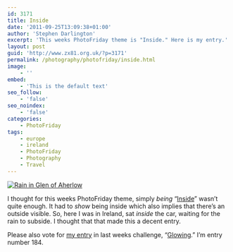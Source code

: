 ```yaml
---
id: 3171
title: Inside
date: '2011-09-25T13:09:38+01:00'
author: 'Stephen Darlington'
excerpt: 'This weeks PhotoFriday theme is "Inside." Here is my entry.'
layout: post
guid: 'http://www.zx81.org.uk/?p=3171'
permalink: /photography/photofriday/inside.html
image:
    - ''
embed:
    - 'This is the default text'
seo_follow:
    - 'false'
seo_noindex:
    - 'false'
categories:
    - PhotoFriday
tags:
    - europe
    - ireland
    - PhotoFriday
    - Photography
    - Travel
---
```


[![Rain in Glen of Aherlow](https://i0.wp.com/farm7.static.flickr.com/6202/6109809234_e75b04ce1b.jpg?resize=500%2C333)](http://www.flickr.com/photos/stephendarlington/6109809234/ "Rain in Glen of Aherlow by stephendarlington, on Flickr")

I thought for this weeks PhotoFriday theme, simply *being* “[Inside](http://www.photofriday.com/archives/challenge/001121.php)” wasn’t quite enough. It had to *show* being inside which also implies that there’s an outside visible. So, here I was in Ireland, sat *inside* the car, waiting for the rain to subside. I thought that that made this a decent entry.

Please also vote for [my entry](http://www.zx81.org.uk/photography/photofriday/glowing.html) in last weeks challenge, “[Glowing](http://www.photofriday.com/linkviewer.php?id=1119).” I’m entry number 184.